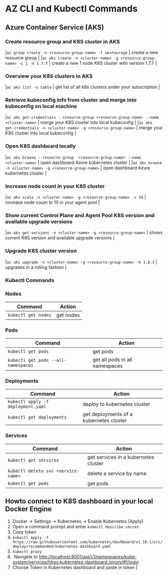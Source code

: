 # AZ CLI and Kubectl Commands

## Azure Container Service (AKS)

### Create resource group and K8S cluster in AKS

|`az group create -n <resource-group-name> -l westeurope`                                        | create a new resource group                                  |
|`az aks create -n <cluster-name> -g <resource-group-name> -c 1 -k 1.7.7`                        | create a new 1 node K8S cluster with version 1.7.7           |

### Overview your K8S clusters in AKS

|`az aks list -o table`                                                                          | get list of all k8s clusters under your subscription         |

### Retrieve kubeconfig info from cluster and merge into kubeconfig on local machine

|`az aks get-credentials --resource-group <resource-group-name> --name <cluster-name>`           | merge your K8S cluster into local kubeconfig                 |
|`az aks get-credentials -n <cluster-name> -g <resource-group-name>`                             | merge your K8S cluster into local kubeconfig                 |

### Open K8S dashboard locally

|`az aks browse --resource-group  <resource-group-name> --name <cluster-name>`                   | open dashboard Azure kubernetes cluster                      |
|`az aks browse -n <cluster-name> -g <resource-group-name>`                                      | open dashboard Azure kubernetes cluster                      |

### Increase node count in your K8S cluster

|`az aks scale -n <cluster-name> -g <resource-group-name> -c 10`                                 | increase node count to 10 in your agent pool                 |

### Show current Control Plane and Agent Pool K8S version and available upgrade versions

|`az aks get-versions -n <cluster-name> -g <resource-group-name>`                                | shows current K8S version and available upgrade versions     |

### Upgrade K8S cluster version

|`az aks upgrade -n <cluster-name> -g <resource-group-name> -k 1.8.3`                            | upgrades in a rolling fashion                                |

### Kubectl Commands

### Nodes

| Command                                                                                        |               Action                                         |
|------------------------------------------------------------------------------------------------|--------------------------------------------------------------|
|`kubectl get nodes`                                                                             | get nodes                                                    |

### Pods

| Command                                                                                        |               Action                                         |
|------------------------------------------------------------------------------------------------|--------------------------------------------------------------|
|`kubectl get pods`                                                                              | get pods                                                     |
|`kubectl get pods --all-namespaces`                                                             | get all pods in all namespaces                               |

### Deployments

| Command                                                                                        |               Action                                         |
|------------------------------------------------------------------------------------------------|--------------------------------------------------------------|
|`kubectl apply -f deployment.yaml`                                                              | deploy to kubernetes cluster                                 |
|`kubectl get deployments`                                                                       | get deployments of a kubernetes cluster                      |

### Services

| Command                                                                                        |               Action                                         |
|------------------------------------------------------------------------------------------------|--------------------------------------------------------------|
|`kubectl get services`                                                                          | get services in a kubernetes cluster                         |
|`kubectl delete svc <service-name>.`                                                            | delete a service by name                                     |
|`kubectl get pods`                                                                              | get pods                                                     |

## Howto connect to K8S dashboard in your local Docker Engine

1. Docker -> Settings -> Kubernetes -> Enable Kubernetes [Apply]
2. Open a command prompt and enter `kubectl describe secret`
3. Copy token
4. `kubectl apply -f https://raw.githubusercontent.com/kubernetes/dashboard/v1.10.1/src/deploy/recommended/kubernetes-dashboard.yaml`
5. `kubectl proxy`
6. `Navigate to <http://localhost:8001/api/v1/namespaces/kube-system/services/https:kubernetes-dashboard:/proxy/#!/login>
7. Choose Token in Kubernetes dashboard and paste in token                                                                                                    |


